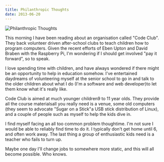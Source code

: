 ```yaml
---
title: Philanthropic Thoughts
date: 2013-06-20
---
```


![Philanthropic Thoughts](https://source.unsplash.com/d34DtRp1bqo/1600x900)

This morning I have been reading about an organisation called "Code Club". They back volunteer driven after-school clubs to teach children how to program computers. Given the recent efforts of Eben Upton and David Braben with the Raspberry Pi, I'm wondering if I should get involved "pay it forward", so to speak.

I love spending time with children, and have always wondered if there might be an opportunity to help in education somehow. I've entertained daydreams of volunteering myself at the senior school to go in and talk to the older children about what I do (I'm a software and web developer)to let them know what it's really like.

Code Club is aimed at much younger children9 to 11 year olds. They provide all the course materialsall you really need is a venue, some old computers (they seem to advocate "Sugar on a Stick"a USB stick distribution of Linux), and a couple of people such as myself to help the kids dive in.

I find myself facing an all too common problem thoughtime. I'm not sure I would be able to reliably find time to do it. I typically don't get home until 6, and often work away. The last thing a group of enthusiastic kids need is a teacher who fails to turn up.

Maybe one day I'll change jobs to somewhere more static, and this will all become possible. Who knows.